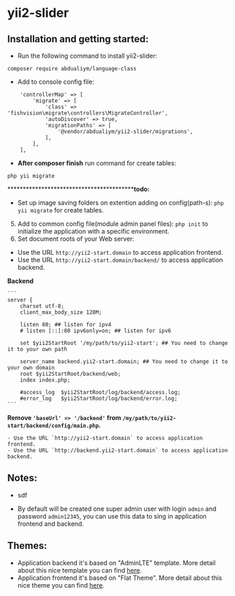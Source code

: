yii2-slider
==========

Installation and getting started:
---------------------------------

- Run the following command to install yii2-slider: 
```
composer require abdualiym/language-class
```

- Add to console config file: 
```
    'controllerMap' => [
        'migrate' => [
            'class' => 'fishvision\migrate\controllers\MigrateController',
            'autoDiscover' => true,
            'migrationPaths' => [
                '@vendor/abdualiym/yii2-slider/migrations',
            ],
        ],
    ],
```

- **After composer finish** run command for create tables: 
```
php yii migrate
```


*******************************************todo:**

- Set up image saving folders on extention adding on config(path-s): `php yii migrate` for create tables.





5. Add to common config file(module admin panel files): `php init` to initialize the application with a specific environment.
6. Set document roots of your Web server:

  - Use the URL `http://yii2-start.domain` to access application frontend.
  - Use the URL `http://yii2-start.domain/backend/` to access application backend.
  
  
__Backend__
    
    ```
    server {
        charset utf-8;
        client_max_body_size 128M;

        listen 80; ## listen for ipv4
        # listen [::]:80 ipv6only=on; ## listen for ipv6

        set $yii2StartRoot '/my/path/to/yii2-start'; ## You need to change it to your own path
        
        server_name backend.yii2-start.domain; ## You need to change it to your own domain
        root $yii2StartRoot/backend/web;
        index index.php;

        #access_log  $yii2StartRoot/log/backend/access.log;
        #error_log   $yii2StartRoot/log/backend/error.log;
    ```
    
    
**Remove `'baseUrl' => '/backend'` from 
`/my/path/to/yii2-start/backend/config/main.php`.**
    
    - Use the URL `http://yii2-start.domain` to access application frontend.
    - Use the URL `http://backend.yii2-start.domain` to access application backend.

Notes:
------

- sdf


- By default will be created one super admin user with login `admin` and password `admin12345`, you can use this data to sing in application frontend and backend.

Themes:
-------
- Application backend it's based on "AdminLTE" template. More detail about this nice template you can find [here](http://www.bootstrapstage.com/admin-lte/).
- Application frontend it's based on "Flat Theme". More detail about this nice theme you can find [here](http://shapebootstrap.net/item/flat-theme-free-responsive-multipurpose-site-template/).